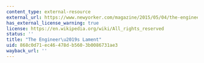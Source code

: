 ```yaml
---
content_type: external-resource
external_url: https://www.newyorker.com/magazine/2015/05/04/the-engineers-lament
has_external_license_warning: true
license: https://en.wikipedia.org/wiki/All_rights_reserved
status: ''
title: "The Engineer\u2019s Lament"
uid: 868c0d71-ec46-478d-b560-3b0086731ae3
wayback_url: ''
---
```

